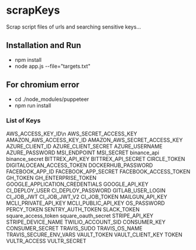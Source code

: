 # scrapKeys

Scrap script files of urls and searching sensitive keys...

## Installation and Run
 - npm install
 - node app.js --file="targets.txt"

## For chromium error
  - cd ./node_modules/puppeteer
  - npm run install


### List of Keys

AWS_ACCESS_KEY_ID\n
AWS_SECRET_ACCESS_KEY
AMAZON_AWS_ACCESS_KEY_ID
AMAZON_AWS_SECRET_ACCESS_KEY
AZURE_CLIENT_ID
AZURE_CLIENT_SECRET
AZURE_USERNAME
AZURE_PASSWORD
MSI_ENDPOINT
MSI_SECRET
binance_api
binance_secret
BITTREX_API_KEY
BITTREX_API_SECRET
CIRCLE_TOKEN
DIGITALOCEAN_ACCESS_TOKEN
DOCKERHUB_PASSWORD
FACEBOOK_APP_ID
FACEBOOK_APP_SECRET
FACEBOOK_ACCESS_TOKEN
GH_TOKEN
GH_ENTERPRISE_TOKEN
GOOGLE_APPLICATION_CREDENTIALS
GOOGLE_API_KEY
CI_DEPLOY_USER
CI_DEPLOY_PASSWORD
GITLAB_USER_LOGIN
CI_JOB_JWT
CI_JOB_JWT_V2
CI_JOB_TOKEN
MAILGUN_API_KEY
MCLI_PRIVATE_API_KEY
MCLI_PUBLIC_API_KEY
OS_PASSWORD
PERCY_TOKEN
SENTRY_AUTH_TOKEN
SLACK_TOKEN
square_access_token
square_oauth_secret
STRIPE_API_KEY
STRIPE_DEVICE_NAME
TWILIO_ACCOUNT_SID
CONSUMER_KEY
CONSUMER_SECRET
TRAVIS_SUDO
TRAVIS_OS_NAME
TRAVIS_SECURE_ENV_VARS
VAULT_TOKEN
VAULT_CLIENT_KEY
TOKEN
VULTR_ACCESS
VULTR_SECRET
